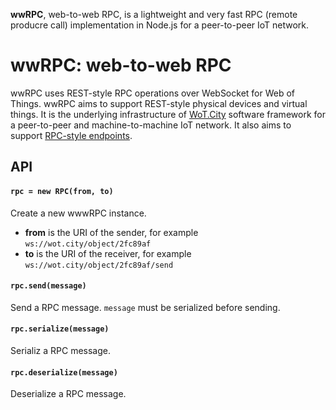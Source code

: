 **wwRPC**, web-to-web RPC, is a lightweight and very fast RPC (remote producre call) implementation in Node.js for a peer-to-peer IoT network.

# wwRPC: web-to-web RPC

wwRPC uses REST-style RPC operations over WebSocket for Web of Things. wwRPC aims to support REST-style physical devices and virtual things. It is the underlying infrastructure of [WoT.City](https://wotcity.com) software framework for a peer-to-peer and machine-to-machine IoT network. It also aims to support [RPC-style endpoints](https://github.com/DevifyPlatform/devify-server/tree/master/templates/201-web-of-things-dashboard).

## API

#### `rpc = new RPC(from, to)`

Create a new wwwRPC instance.

* **from** is the URI of the sender, for example ```ws://wot.city/object/2fc89af```
* **to** is the URI of the receiver, for example ```ws://wot.city/object/2fc89af/send```

#### `rpc.send(message)`

Send a RPC message. ```message``` must be serialized before sending.

#### `rpc.serialize(message)`

Serializ a RPC message. 

#### `rpc.deserialize(message)`

Deserialize a RPC message.
